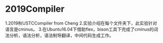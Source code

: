 # 2019Compiler

1.2019秋USTCCompiler from Cheng
2.实验介绍在每个文件夹下，此实验针对语言是cminus。
3.在Ubuntu16.04下借助flex，bison工具下完成了cminus的词法分析，语法分析，语法制导翻译，中间代码生成工作。
